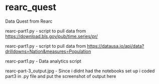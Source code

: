 # rearc_quest

Data Quest from Rearc

rearc-part1.py - script to pull data from https://download.bls.gov/pub/time.series/pr/

rearc-part1.py - script to pull data from https://datausa.io/api/data?drilldowns=Nation&measures=Population

rearc-part1.py - Data analytics script

rearc-part-3_output.jpg - Since i didnt had the notebooks set up i coded part3 in .py file and put the screenshot of output here

